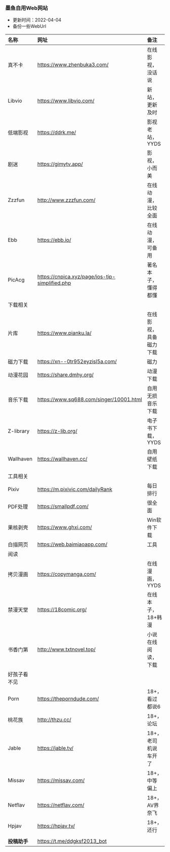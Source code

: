 ### 墨鱼自用Web网站
* 更新时间：2022-04-04
* 备份一些WebUrl

| 名称 | 网址 | 备注 |
| :-- | :-- | :-- |
| 真不卡 | https://www.zhenbuka3.com/ |  在线影视，没话说 |
| Libvio |   https://www.libvio.com/ |   新站，更新及时 | 
| 低端影视 |   https://ddrk.me/ | 影视老站，YYDS  | 
| 剧迷 |   https://gimytv.app/ | 影视，小而美  | 
| Zzzfun | http://www.zzzfun.com/ |  在线动漫，比较全面|
| Ebb | https://ebb.io/ | 在线动漫，可备用 |
| PicAcg |  https://cnpica.xyz/page/ios-tip-simplified.php | 著名本子，懂得都懂 |
| 下载相关 | | |
| 片库 | https://www.pianku.la/ | 在线影视，具备磁力下载 |
| 磁力下载|  https://xn--0tr952eyzisl5a.com/ | 磁力 |
| 动漫花园 |  https://share.dmhy.org/ | 动漫下载 |
| 音乐下载|  https://www.sq688.com/singer/10001.html | 自用无损音乐下载 |
| Z-library|  https://z-lib.org/ | 电子书下载，YYDS |
| Wallhaven |  https://wallhaven.cc/ |  自用壁纸下载 |
| 工具相关 | | |
| Pixiv |  https://m.pixivic.com/dailyRank | 每日排行 |
| PDF处理|  https://smallpdf.com/ | 很全面 |
| 果核剥壳|  https://www.ghxi.com/ | Win软件下载 |
| 白描网页 |  https://web.baimiaoapp.com/ | 工具 |
| 阅读 | | |
| 拷贝漫画 |  https://copymanga.com/ |  在线漫画，YYDS |
| 禁漫天堂|  https://18comic.org/ | 在线本子，18+韩漫 |
| 书香门第|  http://www.txtnovel.top/ |  小说在线阅读，下载 |
| 好孩子看不见 | | |
| Porn |  https://theporndude.com/ |  18+，看过都说6 |
| 桃花族 | http://thzu.cc/ | 18+，论坛 |
| Jable | https://jable.tv/ | 18+，老司机说车开了 |
| Missav | https://missav.com/ | 18+，中等偏上 |
| Netflav | https://netflav.com/ | 18+，AV界奈飞 |
| Hpjav | https://hpjav.tv/ | 18+，还行 |
| | | |
|  **投稿助手**|  https://t.me/ddgksf2013_bot |  |   
